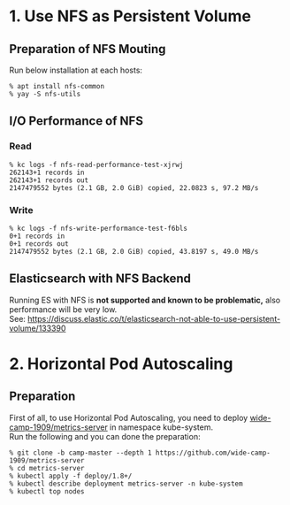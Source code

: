 # 1. Use NFS as Persistent Volume

## Preparation of NFS Mouting
Run below installation at each hosts:
```
% apt install nfs-common
% yay -S nfs-utils
```

## I/O Performance of NFS
### Read
```
% kc logs -f nfs-read-performance-test-xjrwj
262143+1 records in
262143+1 records out
2147479552 bytes (2.1 GB, 2.0 GiB) copied, 22.0823 s, 97.2 MB/s
```

### Write
```
% kc logs -f nfs-write-performance-test-f6bls
0+1 records in
0+1 records out
2147479552 bytes (2.1 GB, 2.0 GiB) copied, 43.8197 s, 49.0 MB/s
```

## Elasticsearch with NFS Backend
Running ES with NFS is **not supported and known to be problematic,** also performance will be very low.  
See: https://discuss.elastic.co/t/elasticsearch-not-able-to-use-persistent-volume/133390

# 2. Horizontal Pod Autoscaling

## Preparation
First of all, to use Horizontal Pod Autoscaling, you need to deploy [wide-camp-1909/metrics-server](https://github.com/wide-camp-1909/metrics-server) in namespace kube-system.  
Run the following and you can done the preparation:

```
% git clone -b camp-master --depth 1 https://github.com/wide-camp-1909/metrics-server
% cd metrics-server
% kubectl apply -f deploy/1.8+/
% kubectl describe deployment metrics-server -n kube-system
% kubectl top nodes
```
